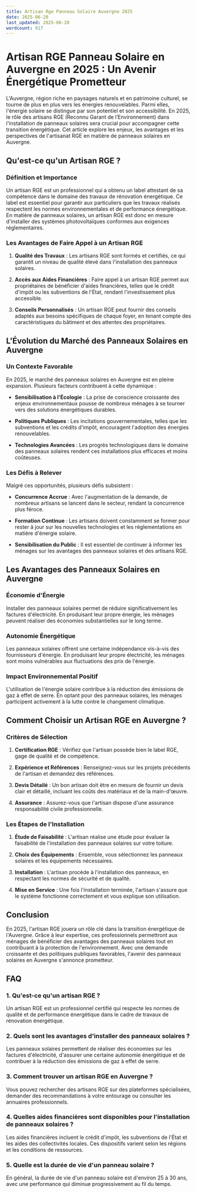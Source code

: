 ```yaml
---
title: Artisan Rge Panneau Solaire Auvergne 2025
date: 2025-06-20
last_updated: 2025-06-20
wordcount: 917
---
```


# Artisan RGE Panneau Solaire en Auvergne en 2025 : Un Avenir Énergétique Prometteur

L'Auvergne, région riche en paysages naturels et en patrimoine culturel, se tourne de plus en plus vers les énergies renouvelables. Parmi elles, l'énergie solaire se distingue par son potentiel et son accessibilité. En 2025, le rôle des artisans RGE (Reconnu Garant de l’Environnement) dans l'installation de panneaux solaires sera crucial pour accompagner cette transition énergétique. Cet article explore les enjeux, les avantages et les perspectives de l'artisanat RGE en matière de panneaux solaires en Auvergne.

## Qu'est-ce qu'un Artisan RGE ?

### Définition et Importance

Un artisan RGE est un professionnel qui a obtenu un label attestant de sa compétence dans le domaine des travaux de rénovation énergétique. Ce label est essentiel pour garantir aux particuliers que les travaux réalisés respectent les normes environnementales et de performance énergétique. En matière de panneaux solaires, un artisan RGE est donc en mesure d'installer des systèmes photovoltaïques conformes aux exigences réglementaires.

### Les Avantages de Faire Appel à un Artisan RGE

1. **Qualité des Travaux** : Les artisans RGE sont formés et certifiés, ce qui garantit un niveau de qualité élevé dans l'installation des panneaux solaires.
   
2. **Accès aux Aides Financières** : Faire appel à un artisan RGE permet aux propriétaires de bénéficier d'aides financières, telles que le crédit d'impôt ou les subventions de l'État, rendant l'investissement plus accessible.

3. **Conseils Personnalisés** : Un artisan RGE peut fournir des conseils adaptés aux besoins spécifiques de chaque foyer, en tenant compte des caractéristiques du bâtiment et des attentes des propriétaires.

## L'Évolution du Marché des Panneaux Solaires en Auvergne

### Un Contexte Favorable

En 2025, le marché des panneaux solaires en Auvergne est en pleine expansion. Plusieurs facteurs contribuent à cette dynamique :

- **Sensibilisation à l'Écologie** : La prise de conscience croissante des enjeux environnementaux pousse de nombreux ménages à se tourner vers des solutions énergétiques durables.
  
- **Politiques Publiques** : Les incitations gouvernementales, telles que les subventions et les crédits d'impôt, encouragent l'adoption des énergies renouvelables.

- **Technologies Avancées** : Les progrès technologiques dans le domaine des panneaux solaires rendent ces installations plus efficaces et moins coûteuses.

### Les Défis à Relever

Malgré ces opportunités, plusieurs défis subsistent :

- **Concurrence Accrue** : Avec l'augmentation de la demande, de nombreux artisans se lancent dans le secteur, rendant la concurrence plus féroce.

- **Formation Continue** : Les artisans doivent constamment se former pour rester à jour sur les nouvelles technologies et les réglementations en matière d'énergie solaire.

- **Sensibilisation du Public** : Il est essentiel de continuer à informer les ménages sur les avantages des panneaux solaires et des artisans RGE.

## Les Avantages des Panneaux Solaires en Auvergne

### Économie d'Énergie

Installer des panneaux solaires permet de réduire significativement les factures d'électricité. En produisant leur propre énergie, les ménages peuvent réaliser des économies substantielles sur le long terme.

### Autonomie Énergétique

Les panneaux solaires offrent une certaine indépendance vis-à-vis des fournisseurs d'énergie. En produisant leur propre électricité, les ménages sont moins vulnérables aux fluctuations des prix de l'énergie.

### Impact Environnemental Positif

L'utilisation de l'énergie solaire contribue à la réduction des émissions de gaz à effet de serre. En optant pour des panneaux solaires, les ménages participent activement à la lutte contre le changement climatique.

## Comment Choisir un Artisan RGE en Auvergne ?

### Critères de Sélection

1. **Certification RGE** : Vérifiez que l'artisan possède bien le label RGE, gage de qualité et de compétence.

2. **Expérience et Références** : Renseignez-vous sur les projets précédents de l'artisan et demandez des références.

3. **Devis Détailé** : Un bon artisan doit être en mesure de fournir un devis clair et détaillé, incluant les coûts des matériaux et de la main-d'œuvre.

4. **Assurance** : Assurez-vous que l'artisan dispose d'une assurance responsabilité civile professionnelle.

### Les Étapes de l'Installation

1. **Étude de Faisabilité** : L'artisan réalise une étude pour évaluer la faisabilité de l'installation des panneaux solaires sur votre toiture.

2. **Choix des Équipements** : Ensemble, vous sélectionnez les panneaux solaires et les équipements nécessaires.

3. **Installation** : L'artisan procède à l'installation des panneaux, en respectant les normes de sécurité et de qualité.

4. **Mise en Service** : Une fois l'installation terminée, l'artisan s'assure que le système fonctionne correctement et vous explique son utilisation.

## Conclusion

En 2025, l'artisan RGE jouera un rôle clé dans la transition énergétique de l'Auvergne. Grâce à leur expertise, ces professionnels permettront aux ménages de bénéficier des avantages des panneaux solaires tout en contribuant à la protection de l'environnement. Avec une demande croissante et des politiques publiques favorables, l'avenir des panneaux solaires en Auvergne s'annonce prometteur.

## FAQ

### 1. Qu'est-ce qu'un artisan RGE ?

Un artisan RGE est un professionnel certifié qui respecte les normes de qualité et de performance énergétique dans le cadre de travaux de rénovation énergétique.

### 2. Quels sont les avantages d'installer des panneaux solaires ?

Les panneaux solaires permettent de réaliser des économies sur les factures d'électricité, d'assurer une certaine autonomie énergétique et de contribuer à la réduction des émissions de gaz à effet de serre.

### 3. Comment trouver un artisan RGE en Auvergne ?

Vous pouvez rechercher des artisans RGE sur des plateformes spécialisées, demander des recommandations à votre entourage ou consulter les annuaires professionnels.

### 4. Quelles aides financières sont disponibles pour l'installation de panneaux solaires ?

Les aides financières incluent le crédit d'impôt, les subventions de l'État et les aides des collectivités locales. Ces dispositifs varient selon les régions et les conditions de ressources.

### 5. Quelle est la durée de vie d'un panneau solaire ?

En général, la durée de vie d'un panneau solaire est d'environ 25 à 30 ans, avec une performance qui diminue progressivement au fil du temps.